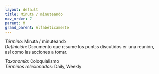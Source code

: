 ```yaml
---
layout: default
title: Minuta / minuteando
nav_order: 7
parent: M
grand_parent: Alfabéticamente
---
```


*Término:* Minuta / minuteando  
*Definición:* Documento que resume los puntos discutidos en una reunión, así como las acciones a tomar.

*Taxonomía:* Coloquialismo  
*Términos relacionados:* Daily, Weekly
